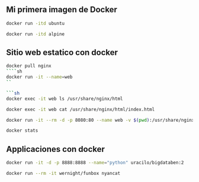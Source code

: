 
## Mi primera imagen de Docker
```sh
docker run -itd ubuntu
```

```sh
docker run -itd alpine 
```

## Sitio web estatico con docker
```sh
docker pull nginx 
````sh
docker run -it --name=web
``

```sh
docker exec -it web ls /usr/share/nginx/html
```
```sh
docker exec -it web cat /usr/share/nginx/html/index.html
```
```sh
docker run -it --rm -d -p 8080:80 --name web -v $(pwd):/usr/share/nginx/html nginx
```
```sh
docker stats
```


## Applicaciones con docker 
```sh
docker run -it -d -p 8888:8888 --name="python" uracilo/bigdataben:2
```

```sh
docker run --rm -it wernight/funbox nyancat
```





